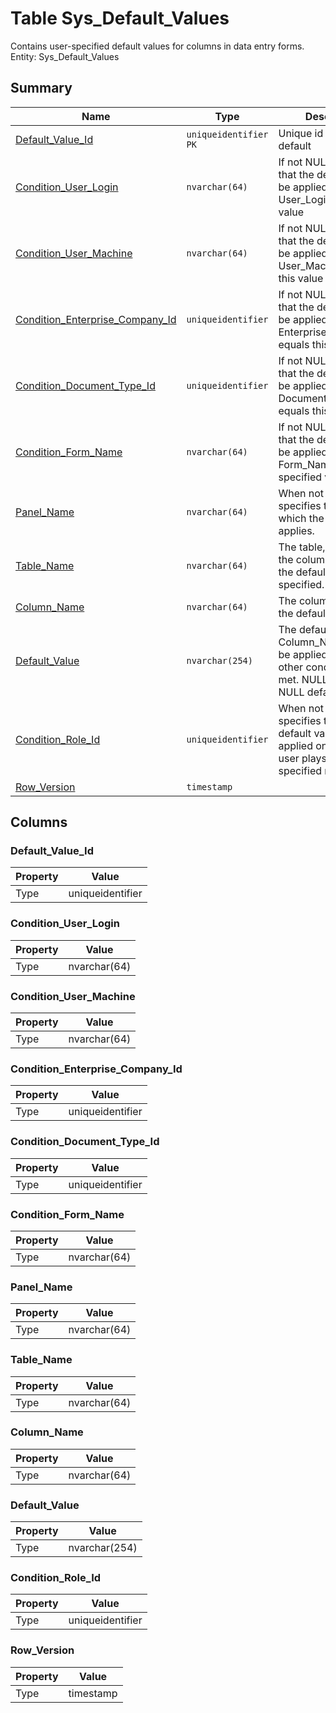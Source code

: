 # Table Sys_Default_Values

Contains user-specified default values for columns in data entry forms. Entity: Sys_Default_Values

## Summary

| Name | Type | Description |
| - | - | --- |
|[Default_Value_Id](#default_value_id)|`uniqueidentifier` `PK`|Unique id of this default|
|[Condition_User_Login](#condition_user_login)|`nvarchar(64)` |If not NULL specifies that the default should be applied only if User_Login equals this value|
|[Condition_User_Machine](#condition_user_machine)|`nvarchar(64)` |If not NULL specifies that the default should be applied only if User_Machine equals this value|
|[Condition_Enterprise_Company_Id](#condition_enterprise_company_id)|`uniqueidentifier` |If not NULL specifies that the default should be applied only if Enterprise_Company_Id equals this value|
|[Condition_Document_Type_Id](#condition_document_type_id)|`uniqueidentifier` |If not NULL specifies that the default should be applied only if Document_Type_Id equals this value|
|[Condition_Form_Name](#condition_form_name)|`nvarchar(64)` |If not NULL specifies that the default should be applied only if Form_Name equals the specified value|
|[Panel_Name](#panel_name)|`nvarchar(64)` |When not null, specifies the panel for which the default value applies.|
|[Table_Name](#table_name)|`nvarchar(64)` |The table, containing the column for which the default value is specified.|
|[Column_Name](#column_name)|`nvarchar(64)` |The column for which the default is specified|
|[Default_Value](#default_value)|`nvarchar(254)` |The default value for Column_Name. Should be applied only if the other conditions are met. NULL specifies NULL default|
|[Condition_Role_Id](#condition_role_id)|`uniqueidentifier` |When not null, specifies that the default value should be applied only when the user plays the specified role.|
|[Row_Version](#row_version)|`timestamp` ||

## Columns

### Default_Value_Id

| Property | Value |
| - | - |
|Type|uniqueidentifier|

### Condition_User_Login

| Property | Value |
| - | - |
|Type|nvarchar(64)|

### Condition_User_Machine

| Property | Value |
| - | - |
|Type|nvarchar(64)|

### Condition_Enterprise_Company_Id

| Property | Value |
| - | - |
|Type|uniqueidentifier|

### Condition_Document_Type_Id

| Property | Value |
| - | - |
|Type|uniqueidentifier|

### Condition_Form_Name

| Property | Value |
| - | - |
|Type|nvarchar(64)|

### Panel_Name

| Property | Value |
| - | - |
|Type|nvarchar(64)|

### Table_Name

| Property | Value |
| - | - |
|Type|nvarchar(64)|

### Column_Name

| Property | Value |
| - | - |
|Type|nvarchar(64)|

### Default_Value

| Property | Value |
| - | - |
|Type|nvarchar(254)|

### Condition_Role_Id

| Property | Value |
| - | - |
|Type|uniqueidentifier|

### Row_Version

| Property | Value |
| - | - |
|Type|timestamp|



